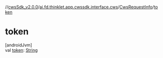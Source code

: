 //[cwsSdk_v2.0.0](../../../index.md)/[ai.fd.thinklet.app.cwssdk.interface.cws](../index.md)/[CwsRequestInfo](index.md)/[token](token.md)

# token

[androidJvm]\
val [token](token.md): [String](https://kotlinlang.org/api/latest/jvm/stdlib/kotlin/-string/index.html)
